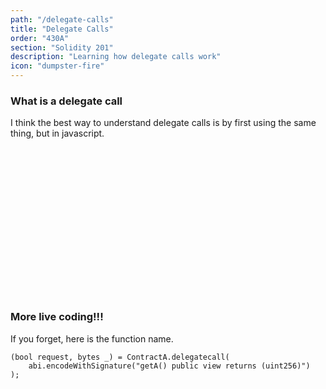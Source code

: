 ```yaml
---
path: "/delegate-calls"
title: "Delegate Calls"
order: "430A"
section: "Solidity 201"
description: "Learning how delegate calls work"
icon: "dumpster-fire"
---
```


### What is a delegate call
I think the best way to understand delegate calls is by first using the same
thing, but in javascript.

<br />
<br />
<br />
<br />
<br />
<br />
<br />
<br />
<br />
<br />
<br />
<br />
<br />
<br />

### More live coding!!!
If you forget, here is the function name.
```
(bool request, bytes _) = ContractA.delegatecall(
    abi.encodeWithSignature("getA() public view returns (uint256)")
);
```

<br />
<br />
<br />
<br />
<br />
<br />
<br />
<br />
<br />
<br />
<br />
<br />
<br />
<br />

